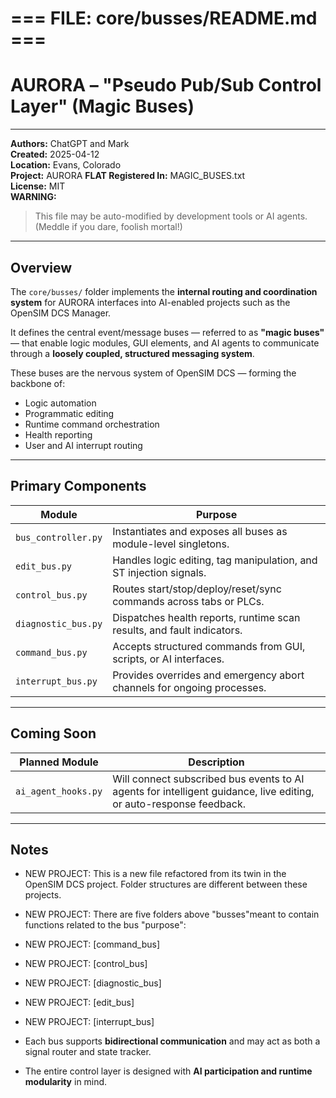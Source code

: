 #   === FILE: core/busses/README.md ===

# AURORA – "Pseudo Pub/Sub Control Layer" (Magic Buses)

---

**Authors:** ChatGPT and Mark  
**Created:** 2025-04-12  
**Location:** Evans, Colorado  
**Project:** AURORA
**FLAT Registered In:** MAGIC_BUSES.txt  
**License:** MIT  
**WARNING:**  
> This file may be auto-modified by development tools or AI agents.  
> (Meddle if you dare, foolish mortal!)

---

## Overview

The `core/busses/` folder implements the **internal routing and coordination system** for AURORA interfaces into AI-enabled projects such as the OpenSIM DCS Manager.

It defines the central event/message buses — referred to as **"magic buses"** — that enable logic modules, GUI elements, and AI agents to communicate through a **loosely coupled, structured messaging system**.

These buses are the nervous system of OpenSIM DCS — forming the backbone of:
- Logic automation
- Programmatic editing
- Runtime command orchestration
- Health reporting
- User and AI interrupt routing

---

## Primary Components

| Module             | Purpose |
|--------------------|---------|
| `bus_controller.py`   | Instantiates and exposes all buses as module-level singletons. |
| `edit_bus.py`         | Handles logic editing, tag manipulation, and ST injection signals. |
| `control_bus.py`      | Routes start/stop/deploy/reset/sync commands across tabs or PLCs. |
| `diagnostic_bus.py`   | Dispatches health reports, runtime scan results, and fault indicators. |
| `command_bus.py`      | Accepts structured commands from GUI, scripts, or AI interfaces. |
| `interrupt_bus.py`    | Provides overrides and emergency abort channels for ongoing processes. |

---

## Coming Soon

| Planned Module        | Description |
|------------------------|-------------|
| `ai_agent_hooks.py`     | Will connect subscribed bus events to AI agents for intelligent guidance, live editing, or auto-response feedback. |

---

## Notes

- NEW PROJECT: This is a new file refactored from its twin in the OpenSIM DCS project. Folder structures are different between these projects.
- NEW PROJECT: There are five folders above "busses"meant to contain functions related to the bus "purpose":
- NEW PROJECT: [command_bus]
- NEW PROJECT: [control_bus]
- NEW PROJECT: [diagnostic_bus]
- NEW PROJECT: [edit_bus]
- NEW PROJECT: [interrupt_bus]

- Each bus supports **bidirectional communication** and may act as both a signal router and state tracker.
- The entire control layer is designed with **AI participation and runtime modularity** in mind.